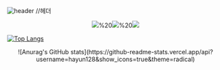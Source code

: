 
![header](https://capsule-render.vercel.app/api?type=slice&color=auto&height=250&section=puter&text=capsule%20render&fontSize=80)
//헤더

  <div align=center><img src="https://img.shields.io/badge/C-A8B9CC?style=flat&logo=C&logoColor=white"/>%20<img src="https://img.shields.io/badge/Python-3776AB?style=flat&logo=C&logoColor=white"/>%20<img src="https://img.shields.io/badge/C-A8B9CC?style=flat&logo=C&logoColor=white"/></div>


[![Top Langs](https://github-readme-stats.vercel.app/api/top-langs/?username=hayun128&langs_count=8)](https://github.com/hayun128/github-readme-stats)


 <div align=center> ![Anurag's GitHub stats](https://github-readme-stats.vercel.app/api?username=hayun128&show_icons=true&theme=radical)</div>


